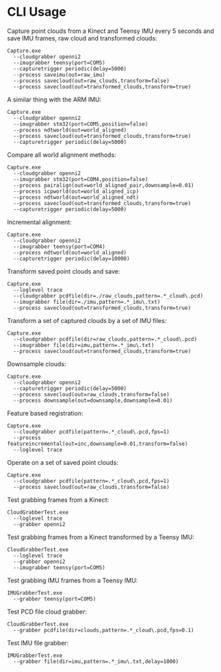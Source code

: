 # CLI Usage

Capture point clouds from a Kinect and Teensy IMU every 5 seconds and save IMU frames, raw cloud and transformed clouds:
```
Capture.exe
  --cloudgrabber openni2
  --imugrabber teensy(port=COM5)
  --capturetrigger periodic(delay=5000)
  --process saveimu(out=raw_imu)
  --process savecloud(out=raw_clouds,transform=false)
  --process savecloud(out=transformed_clouds,transform=true)
```

A similar thing with the ARM IMU:
```
Capture.exe
  --cloudgrabber openni2
  --imugrabber stm32(port=COM5,position=false)
  --process ndtworld(out=world_aligned) 
  --process savecloud(out=transformed_clouds,transform=true)
  --capturetrigger periodic(delay=5000)
```

Compare all world alignment methods:
```
Capture.exe
  --cloudgrabber openni2
  --imugrabber stm32(port=COM4,position=false)
  --process pairalign(out=world_aligned_pair,downsample=0.01)
  --process icpworld(out=world_aligned_icp)
  --process ndtworld(out=world_aligned_ndt)
  --process savecloud(out=transformed_clouds,transform=true)
  --capturetrigger periodic(delay=5000)
```

Incremental alignment:
```
Capture.exe
  --cloudgrabber openni2
  --imugrabber teensy(port=COM4)
  --process ndtworld(out=world_aligned)
  --capturetrigger periodic(delay=10000)
```

Transform saved point clouds and save:
```
Capture.exe
  --loglevel trace
  --cloudgrabber pcdfile(dir=./raw_clouds,pattern=.*_cloud\.pcd)
  --imugrabber file(dir=./imu,pattern=.*_imu\.txt)
  --process savecloud(out=transformed_clouds,transform=true)
```

Transform a set of captured clouds by a set of IMU files:
```
Capture.exe
  --cloudgrabber pcdfile(dir=raw_clouds,pattern=.*_cloud\.pcd)
  --imugrabber file(dir=imu,pattern=.*_imu\.txt)
  --process savecloud(out=transformed_clouds,transform=true)
```

Downsample clouds:
```
Capture.exe
  --cloudgrabber openni2
  --capturetrigger periodic(delay=5000)
  --process savecloud(out=raw_clouds,transform=false)
  --process downsample(out=downsample,downsample=0.01)
```

Feature based registration:
```
Capture.exe
  --cloudgrabber pcdfile(pattern=.*_cloud\.pcd,fps=1)
  --process featureincremental(out=inc,downsample=0.01,transform=false)
  --loglevel trace
```

Operate on a set of saved point clouds:
```
Capture.exe
  --cloudgrabber pcdfile(pattern=.*_cloud\.pcd,fps=1)
  --process savecloud(out=raw_clouds,transform=false)
```

Test grabbing frames from a Kinect:
```
CloudGrabberTest.exe
  --loglevel trace
  --grabber openni2
```

Test grabbing frames from a Kinect transformed by a Teensy IMU:
```
CloudGrabberTest.exe
  --loglevel trace
  --grabber openni2
  --imugrabber teensy(port=COM5)
```

Test grabbing IMU frames from a Teensy IMU:
```
IMUGrabberTest.exe
  --grabber teensy(port=COM5)
```

Test PCD file cloud grabber:
```
CloudGrabberTest.exe
  --grabber pcdfile(dir=clouds,pattern=.*_cloud\.pcd,fps=0.1)
```

Test IMU file grabber:
```
IMUGrabberTest.exe
  --grabber file(dir=imu,pattern=.*_imu\.txt,delay=1000)
```
